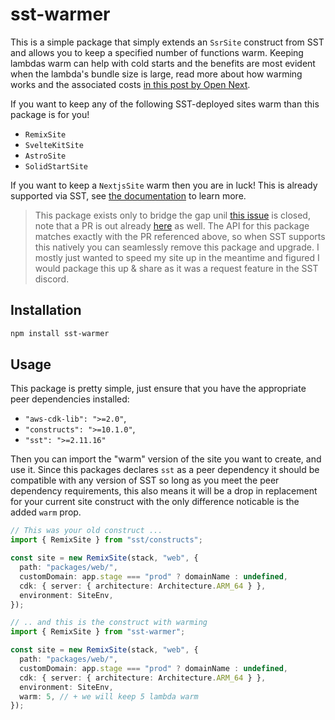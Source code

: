 # sst-warmer

This is a simple package that simply extends an `SsrSite` construct from SST and allows you to keep a specified number of functions warm. Keeping lambdas warm can help with cold starts and the benefits are most evident when the lambda's bundle size is large, read more about how warming works and the associated costs [in this post by Open Next](https://github.com/serverless-stack/open-next#how-warming-works).

If you want to keep any of the following SST-deployed sites warm than this package is for you!

- `RemixSite`
- `SvelteKitSite`
- `AstroSite`
- `SolidStartSite`

If you want to keep a `NextjsSite` warm then you are in luck! This is already supported via SST, see [the documentation](https://docs.sst.dev/constructs/NextjsSite#warming) to learn more.

> This package exists only to bridge the gap unil [this issue](https://github.com/serverless-stack/sst/issues/2988) is closed, note that a PR is out already [here](https://github.com/serverless-stack/sst/pull/2996) as well. The API for this package matches exactly with the PR referenced above, so when SST supports this natively you can seamlessly remove this package and upgrade. I mostly just wanted to speed my site up in the meantime and figured I would package this up & share as it was a request feature in the SST discord.

## Installation

```bash
npm install sst-warmer
```

## Usage

This package is pretty simple, just ensure that you have the appropriate peer dependencies installed:

- `"aws-cdk-lib": ">=2.0"`,
- `"constructs": ">=10.1.0"`,
- `"sst": ">=2.11.16"`

Then you can import the "warm" version of the site you want to create, and use it. Since this packages declares `sst` as a peer dependency it should be compatible with any version of SST so long as you meet the peer dependency requirements, this also means it will be a drop in replacement for your current site construct with the only difference noticable is the added `warm` prop.

```ts
// This was your old construct ...
import { RemixSite } from "sst/constructs";

const site = new RemixSite(stack, "web", {
  path: "packages/web/",
  customDomain: app.stage === "prod" ? domainName : undefined,
  cdk: { server: { architecture: Architecture.ARM_64 } },
  environment: SiteEnv,
});

// .. and this is the construct with warming
import { RemixSite } from "sst-warmer";

const site = new RemixSite(stack, "web", {
  path: "packages/web/",
  customDomain: app.stage === "prod" ? domainName : undefined,
  cdk: { server: { architecture: Architecture.ARM_64 } },
  environment: SiteEnv,
  warm: 5, // + we will keep 5 lambda warm
});
```
